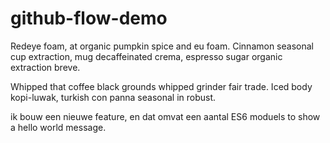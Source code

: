 # github-flow-demo

Redeye foam, at organic pumpkin spice and eu foam. Cinnamon seasonal cup extraction, mug decaffeinated crema, espresso sugar organic extraction breve.

Whipped that coffee black grounds whipped grinder fair trade. Iced body kopi-luwak, turkish con panna seasonal in robust.

ik bouw een nieuwe feature, en dat omvat een aantal ES6 moduels to show a hello world message.